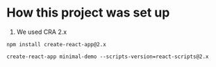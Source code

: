 

# How this project was set up

1. We used CRA 2.x
```
npm install create-react-app@2.x

create-react-app minimal-demo --scripts-version=react-scripts@2.x

```




